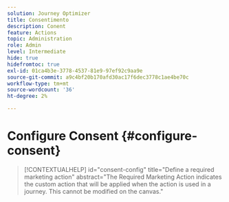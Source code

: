 ```yaml
---
solution: Journey Optimizer
title: Consentimento
description: Conent
feature: Actions
topic: Administration
role: Admin
level: Intermediate
hide: true
hidefromtoc: true
exl-id: 01ca4b3e-3778-4537-81e9-97ef92c9aa9e
source-git-commit: a9c4bf20b170afd30ac17f6dec3778c1ae4be70c
workflow-type: tm+mt
source-wordcount: '36'
ht-degree: 2%

---
```


# Configure Consent {#configure-consent}

>[!CONTEXTUALHELP]
>id="consent-config"
>title="Define a required marketing action"
>abstract="The Required Marketing Action indicates the custom action that will be applied when the action is used in a journey. This cannot be modified on the canvas."
